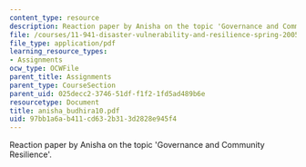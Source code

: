 ```yaml
---
content_type: resource
description: Reaction paper by Anisha on the topic 'Governance and Community Resilience'.
file: /courses/11-941-disaster-vulnerability-and-resilience-spring-2005/97bb1a6ab411cd632b313d2828e945f4_anisha_budhira10.pdf
file_type: application/pdf
learning_resource_types:
- Assignments
ocw_type: OCWFile
parent_title: Assignments
parent_type: CourseSection
parent_uid: 025decc2-3746-51df-f1f2-1fd5ad489b6e
resourcetype: Document
title: anisha_budhira10.pdf
uid: 97bb1a6a-b411-cd63-2b31-3d2828e945f4
---
```

Reaction paper by Anisha on the topic 'Governance and Community Resilience'.

